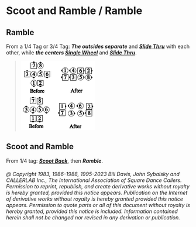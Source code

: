
# Scoot and Ramble / Ramble

## Ramble

From a 1/4 Tag or 3/4 Tag:
***The outsides separate*** and
***[Slide Thru](../ms/slide_thru.md)*** with each other, while
***the centers [Single Wheel](../a2/single_wheel.md)*** and
***[Slide Thru](../ms/slide_thru.md)***.

>
> ![alt](ramble.png)
> 

## Scoot and Ramble

From 1/4 tag:
***[Scoot Back](../ms/scoot_back.md)***,
then ***Ramble***.

###### @ Copyright 1983, 1986-1988, 1995-2023 Bill Davis, John Sybalsky and CALLERLAB Inc., The International Association of Square Dance Callers. Permission to reprint, republish, and create derivative works without royalty is hereby granted, provided this notice appears. Publication on the Internet of derivative works without royalty is hereby granted provided this notice appears. Permission to quote parts or all of this document without royalty is hereby granted, provided this notice is included. Information contained herein shall not be changed nor revised in any derivation or publication.

<!-- Parts
Ramble1
Ramble2
Ramble1
Ramble2
ScootandRamble1
ScootandRamble2
-->